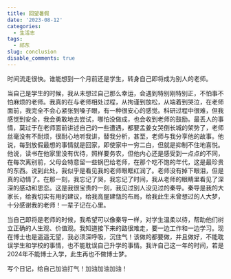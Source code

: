 ```yaml
---
title: 回望暑假
date: '2023-08-12'
categories:
  - 生活志
tags:
  - 祁东
slug: conclusion
disable_comments: true
---
```




时间流走很快。谁能想到一个月前还是学生，转身自己即将成为别人的老师。

当自己是学生的时候，我从未想过自己那么幸运，会遇到特别刚特别正，不怕事不怕麻烦的老师。我真的在与老师相处过程，从拘谨到放松，从端着到哭泣，在老师面前，我完全不会心紧张到嗓子眼，有一种很安心的感觉。科研过程中很难，但我感觉到安全，我会勇敢地去尝试，哪怕没做成，也会收到老师的鼓励。最丢人的事情，莫过于在老师面前讲述自己的一些遭遇，都要孟姜女哭倒长城的架势了，老师丝毫没有不耐烦，很耐心地听我讲，替我分析，甚至，老师与我分享他的故事。他说，每到放假最想的事情就是回家，即使家中一穷二白，但就是抑制不住地喜悦。他说，读书在他家里没有优待，照样要务农，但他内心还是感受到一点点的不同，在每次离别前，父母会特意留一些锅巴给老师，在那个吃不饱的年代，这是最珍贵的东西。说到此处，我似乎是看见我的老师眼眶红润了。老师没有掉下眼泪，但是真的动情了。在那一刻，我忘记了哭，我忘记了时间，我从老师的眼睛里看见了深深的感动和思恋。这是我很宝贵的一刻，我见过别人没见过的秦导。秦导是我的大家长，给我切实有用的建议，给我高屋建瓴的布局，给我此生未曾想过的人大梦，十分感谢我的老师！一辈子记在心里。

当自己即将是老师的时候，我希望可以像秦导一样，对学生温柔以待，帮助他们树立正确的人生观、价值观。我知道接下来的路很难走，要一边工作和一边学习。现在博士也是遥遥无望，我必须深呼吸，沉住气！该做的都要做，并且做好，不能耽误学生和学校的事情，也不能耽误自己升学的事情。我许自己这一年的时间，若是2024年不能博士入学，此生再也不做博士梦。

写个日记，给自己加油打气！加油加油加油！
